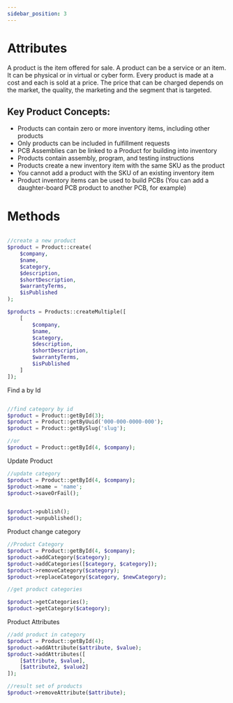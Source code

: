 ```yaml
---
sidebar_position: 3
---
```


# Attributes

A product is the item offered for sale. A product can be a service or an item. It can be physical or in virtual or cyber form. Every product is made at a cost and each is sold at a price. The price that can be charged depends on the market, the quality, the marketing and the segment that is targeted. 

## Key Product Concepts:

- Products can contain zero or more inventory items, including other products
- Only products can be included in fulfillment requests
- PCB Assemblies can be linked to a Product for building into inventory
- Products contain assembly, program, and testing instructions
- Products create a new inventory item with the same SKU as the product
- You cannot add a product with the SKU of an existing inventory item
- Product inventory items can be used to build PCBs (You can add a daughter-board PCB product to another PCB, for example)


# Methods

```php

//create a new product
$product = Product::create(
    $company, 
    $name,
    $category,
    $description,
    $shortDescription,
    $warrantyTerms,
    $isPublished
);

$products = Products::createMultiple([
    [
        $company, 
        $name,
        $category,
        $description,
        $shortDescription,
        $warrantyTerms,
        $isPublished
    ]
]);

```

Find a by Id

```php

//find category by id
$product = Product::getById(3);
$product = Product::getByUuid('000-000-0000-000');
$product = Product::getBySlug('slug');

//or
$product = Product::getById(4, $company);


```

Update Product

```php
//update category
$product = Product::getById(4, $company);
$product->name = 'name';
$product->saveOrFail();


$product->publish();
$product->unpublished();

```

Product change category


```php
//Product Category
$product = Product::getById(4, $company);
$product->addCategory($category);
$product->addCategories([$category, $category]);
$product->removeCategory($category);
$product->replaceCategory($category, $newCategory);

//get product categories

$product->getCategories();
$product->getCategory($category);

```

Product Attributes

```php
//add product in category
$product = Product::getById(4);
$product->addAttribute($attribute, $value);
$product->addAttributes([
    [$attribute, $value],
    [$attribute2, $value2]
]);

//result set of products
$product->removeAttribute($attribute);
```

